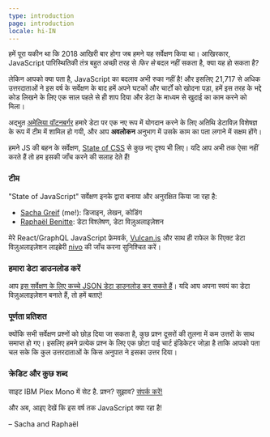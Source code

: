 ```yaml
---
type: introduction
page: introduction
locale: hi-IN
---
```


<span class="first-letter">ह</span>में पूरा यकीन था कि 2018 आखिरी बार होगा जब हमने यह सर्वेक्षण किया था। आखिरकार, JavaScript पारिस्थितिकी तंत्र बहुत अच्छी तरह से _फिर से_ बदल नहीं सकता है, क्या यह हो सकता है?

लेकिन आपको क्या पता है, JavaScript का बदलाव अभी रुका नहीं है! और इसलिए 21,717 से अधिक उत्तरदाताओं ने इस वर्ष के सर्वेक्षण के बाद हमें अपने घटकों और चार्टों को खोदना पड़ा, हमें इस तरह के भद्दे कोड लिखने के लिए एक साल पहले से ही शाप दिया और डेटा के माध्यम से खुदाई का काम करने को मिला।

अद्भुत [अमेलिया वॉटनबर्गर](http://wattenberger.com/) हमारे डेटा पर एक नए रूप में योगदान करने के लिए अतिथि डेटाविज़ विशेषज्ञ के रूप में टीम में शामिल हो गयी, और आप **अवलोकन** अनुभाग में उसके काम का पता लगाने में सक्षम होंगे।

हमने JS की बहन के सर्वेक्षण, [State of CSS](https://2019.stateofcss.com/) से कुछ नए दृश्य भी लिए। यदि आप अभी तक ऐसा नहीं करते हैं तो हम इसकी जाँच करने की सलाह देते हैं!

### टीम

"State of JavaScript" सर्वेक्षण इनके द्वारा बनाया और अनुरक्षित किया जा रहा है:

-   [Sacha Greif](https://twitter.com/sachagreif) (me!): डिजाइन, लेखन, कोडिंग
-   [Raphaël Benitte](https://twitter.com/benitteraphael): डेटा विश्लेषण, डेटा विज़ुअलाइज़ेशन

मेरे React/GraphQL JavaScript फ्रेमवर्क, [Vulcan.js](http://vulcanjs.org) और साथ ही राफेल के रिएक्ट डेटा विज़ुअलाइज़ेशन लाइब्रेरी [nivo](https://nivo.rocks) की जाँच करना सुनिश्चित करें।

### हमारा डेटा डाउनलोड करें

आप [इस सर्वेक्षण के लिए कच्चे JSON डेटा डाउनलोड कर सकते हैं](https://www.kaggle.com/sachag/state-of-js-2019)। यदि आप अपना स्वयं का डेटा विज़ुअलाइज़ेशन बनाते हैं, तो हमें बताएं!

### पूर्णता प्रतिशत

क्योंकि सभी सर्वेक्षण प्रश्नों को छोड़ दिया जा सकता है, कुछ प्रश्न दूसरों की तुलना में कम उत्तरों के साथ समाप्त हो गए। इसलिए हमने प्रत्येक प्रश्न के लिए एक छोटा पाई चार्ट इंडिकेटर जोड़ा है ताकि आपको पता चल सके कि कुल उत्तरदाताओं के किस अनुपात ने इसका उत्तर दिया।

### क्रेडिट और कुछ शब्द

साइट IBM Plex Mono में सेट है. प्रश्न? सुझाव? [संपर्क करें!](mailto:hello@stateofjs.com)

और अब, आइए देखें कि इस वर्ष तक JavaScript क्या रहा है!

<span class="conclusion__byline">– Sacha and Raphaël</span>
